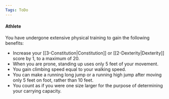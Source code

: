 ```yaml
---
Tags: ToDo
---
```

#### Athlete

You have undergone extensive physical training to gain the following benefits:

-   Increase your [[3-Constitution|Constitution]] or [[2-Dexterity|Dexterity]] score by 1, to a maximum of 20.
-   When you are prone, standing up uses only 5 feet of your movement.
-   You gain climbing speed equal to your walking speed.
-   You can make a running long jump or a running high jump after moving only 5 feet on foot, rather than 10 feet.
-   You count as if you were one size larger for the purpose of determining your carrying capacity.